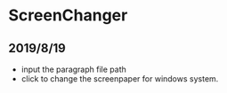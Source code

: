 # ScreenChanger
## 2019/8/19
- input the paragraph file path
- click to change the screenpaper for windows system.
